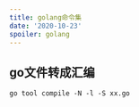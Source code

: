```yaml
---
title: golang命令集
date: '2020-10-23'
spoiler: golang
---
```


## go文件转成汇编
`go tool compile -N -l -S xx.go`